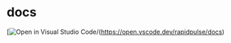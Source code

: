 # docs

[![Open in Visual Studio Code](https://open.vscode.dev/badges/open-in-vscode.svg)/(https://open.vscode.dev/rapidpulse/docs)
